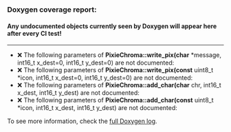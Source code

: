 ### Doxygen coverage report: 
#### Any undocumented objects currently seen by Doxygen will appear here after every CI test!
---------------------------------------------------------
- :x: The following parameters of **PixieChroma::write_pix(char** *message, int16_t x_dest=0, int16_t y_dest=0) are not documented:
- :x: The following parameters of **PixieChroma::write_pix(const** uint8_t *icon, int16_t x_dest=0, int16_t y_dest=0) are not documented:
- :x: The following parameters of **PixieChroma::add_char(char** chr, int16_t x_dest, int16_t y_dest) are not documented:
- :x: The following parameters of **PixieChroma::add_char(const** uint8_t *icon, int16_t x_dest, int16_t y_dest) are not documented:

To see more information, check the [full Doxygen log](../../../docs/doxy.log).